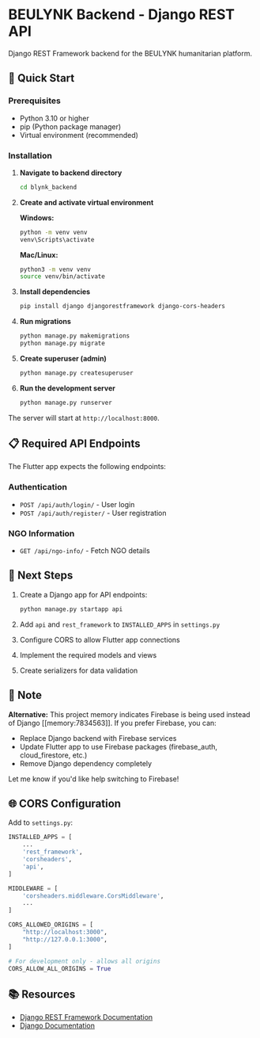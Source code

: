 # BEULYNK Backend - Django REST API

Django REST Framework backend for the BEULYNK humanitarian platform.

## 🚀 Quick Start

### Prerequisites
- Python 3.10 or higher
- pip (Python package manager)
- Virtual environment (recommended)

### Installation

1. **Navigate to backend directory**
   ```bash
   cd blynk_backend
   ```

2. **Create and activate virtual environment**
   
   **Windows:**
   ```bash
   python -m venv venv
   venv\Scripts\activate
   ```
   
   **Mac/Linux:**
   ```bash
   python3 -m venv venv
   source venv/bin/activate
   ```

3. **Install dependencies**
   ```bash
   pip install django djangorestframework django-cors-headers
   ```

4. **Run migrations**
   ```bash
   python manage.py makemigrations
   python manage.py migrate
   ```

5. **Create superuser (admin)**
   ```bash
   python manage.py createsuperuser
   ```

6. **Run the development server**
   ```bash
   python manage.py runserver
   ```

The server will start at `http://localhost:8000`.

## 📋 Required API Endpoints

The Flutter app expects the following endpoints:

### Authentication
- `POST /api/auth/login/` - User login
- `POST /api/auth/register/` - User registration

### NGO Information
- `GET /api/ngo-info/` - Fetch NGO details

## 🔧 Next Steps

1. Create a Django app for API endpoints:
   ```bash
   python manage.py startapp api
   ```

2. Add `api` and `rest_framework` to `INSTALLED_APPS` in `settings.py`

3. Configure CORS to allow Flutter app connections

4. Implement the required models and views

5. Create serializers for data validation

## 📝 Note

**Alternative:** This project memory indicates Firebase is being used instead of Django [[memory:7834563]]. 
If you prefer Firebase, you can:
- Replace Django backend with Firebase services
- Update Flutter app to use Firebase packages (firebase_auth, cloud_firestore, etc.)
- Remove Django dependency completely

Let me know if you'd like help switching to Firebase!

## 🌐 CORS Configuration

Add to `settings.py`:

```python
INSTALLED_APPS = [
    ...
    'rest_framework',
    'corsheaders',
    'api',
]

MIDDLEWARE = [
    'corsheaders.middleware.CorsMiddleware',
    ...
]

CORS_ALLOWED_ORIGINS = [
    "http://localhost:3000",
    "http://127.0.0.1:3000",
]

# For development only - allows all origins
CORS_ALLOW_ALL_ORIGINS = True
```

## 📚 Resources

- [Django REST Framework Documentation](https://www.django-rest-framework.org/)
- [Django Documentation](https://docs.djangoproject.com/)


